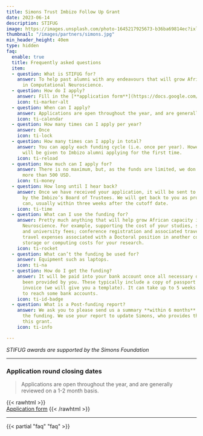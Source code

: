 ```yaml
---
title: Simons Trust Imbizo Follow Up Grant
date: 2023-06-14
description: STIFUG
image: https://images.unsplash.com/photo-1645217925673-b36ba69814ec?ixlib=rb-1.2.1&ixid=MnwxMjA3fDB8MHxwaG90by1wYWdlfHx8fGVufDB8fHx8&auto=format&fit=crop&w=1470&q=95
thumbnail: "/images/partners/simons.jpg"
min_header_height: 40em
type: hidden
faq:
  enable: true
  title: Frequently asked questions
  item:
  - question: What is STIFUG for?
    answer: To help past alumni with any endeavours that will grow African capacity
      in Computational Neuroscience.
  - question: How do I apply?
    answer: Fill in the [**application form**](https://docs.google.com/forms/d/e/1FAIpQLSfsUoHxEeANDn-IRRdbeFLkANu7aV8-v3xN41OqMlwbiJeh5Q/viewform)
    icon: ti-marker-alt
  - question: When can I apply?
    answer: Applications are open throughout the year, and are generally reviewed on a 1-2 month basis.
    icon: ti-calendar
  - question: How many times can I apply per year?
    answer: Once
    icon: ti-lock
  - question: How many times can I apply in total?
    answer: You can apply each funding cycle (i.e. once per year). However, preference
      will be given to Imbizo alumni applying for the first time.
    icon: ti-reload
  - question: How much can I apply for?
    answer: There is no maximum, but, as the funds are limited, we don’t usually give
      more than 500 USD.
    icon: ti-money
  - question: How long until I hear back?
    answer: Once we have received your application, it will be sent to and evaluated
      by the Imbizo’s Board of Trustees. We will get back to you as promptly as we
      can, usually within three weeks after the cutoff date.
    icon: ti-time
  - question: What can I use the funding for?
    answer: Pretty much anything that will help grow African capacity in Computational
      Neuroscience. For example, supporting the cost of your studies, such as registration
      and university fees; conference registration and associated travel expenses;
      travel expenses associated with a Doctoral position in another country; cloud
      storage or computing costs for your research.
    icon: ti-rocket
  - question: What can’t the funding be used for?
    answer: Equipment such as laptops.
    icon: ti-na
  - question: How do I get the funding?
    answer: It will be paid into your bank account once all necessary documents have
      been provided by you. These typically include a copy of passport and a completed
      invoice (we will give you a template). It can take up to 5 weeks for funding
      to reach some bank accounts.
    icon: ti-id-badge
  - question: What is a Post-funding report?
    answer: We ask you to please send us a summary **within 6 months** of receiving
      the funding. We use your report to update Simons, who provides the funds for
      this grant.
    icon: ti-info

---
```


_STIFUG awards are supported by the Simons Foundation_

***

### Application round closing dates

> Applications are open throughout the year, and are generally reviewed on a 1-2 month basis.

<!--  -->

{{< rawhtml >}}
<br>
<a class="btn btn-outline-primary" href="https://docs.google.com/forms/d/e/1FAIpQLSfsUoHxEeANDn-IRRdbeFLkANu7aV8-v3xN41OqMlwbiJeh5Q/viewform" target="_blank" title="apply now">Application form</a>
{{< /rawhtml >}}

***

{{< partial "faq" "faq" >}}
